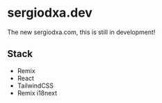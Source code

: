 # sergiodxa.dev

The new sergiodxa.com, this is still in development!

## Stack

- Remix
- React
- TailwindCSS
- Remix i18next
